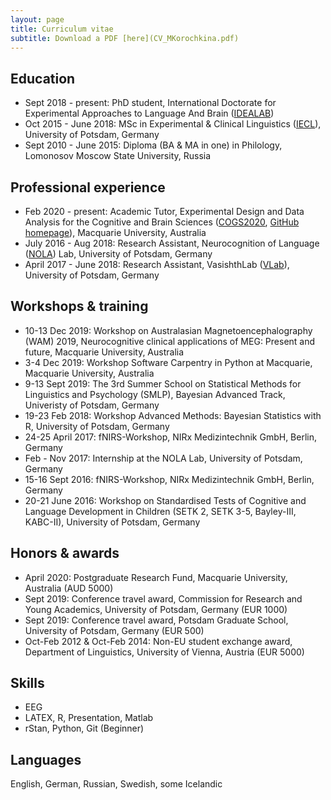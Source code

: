 ```yaml
---
layout: page
title: Curriculum vitae
subtitle: Download a PDF [here](CV_MKorochkina.pdf) 
---
```


## Education

* Sept 2018 - present: PhD student, International Doctorate for Experimental Approaches to Language And Brain ([IDEALAB](https://phd-idealab.com/))
* Oct 2015 - June 2018: MSc in Experimental & Clinical Linguistics ([IECL](https://www.uni-potsdam.de/en/iecl/index)), University of Potsdam, Germany
* Sept 2010 - June 2015: Diploma (BA & MA in one) in Philology, Lomonosov Moscow State University, Russia

## Professional experience

* Feb 2020 - present: Academic Tutor, Experimental Design and Data Analysis for the Cognitive and Brain Sciences ([COGS2020](https://unitguides.mq.edu.au/unit_offerings/123650/unit_guide), [GitHub homepage](https://crossley.github.io/cogs2020/index.html)), Macquarie University, Australia
* July 2016 - Aug 2018: Research Assistant, Neurocognition of Language ([NOLA](https://www.uni-potsdam.de/en/nola/index)) Lab, University of Potsdam, Germany
* April 2017 - June 2018: Research Assistant, VasishthLab ([VLab](https://vasishth.github.io/)), University of Potsdam, Germany

## Workshops & training

* 10-13 Dec 2019: Workshop on Australasian Magnetoencephalography (WAM) 2019, Neurocognitive clinical applications of MEG: Present and future, Macquarie University, Australia
* 3-4 Dec 2019: Workshop Software Carpentry in Python at Macquarie, Macquarie University, Australia
* 9-13 Sept 2019: The 3rd Summer School on Statistical Methods for Linguistics and Psychology (SMLP), Bayesian Advanced Track, Univeristy of Potsdam, Germany
* 19-23 Feb 2018: Workshop Advanced Methods: Bayesian Statistics with R, University of Potsdam, Germany
* 24-25 April 2017: fNIRS-Workshop, NIRx Medizintechnik GmbH, Berlin, Germany
* Feb - Nov 2017: Internship at the NOLA Lab, University of Potsdam, Germany
* 15-16 Sept 2016: fNIRS-Workshop, NIRx Medizintechnik GmbH, Berlin, Germany
* 20-21 June 2016: Workshop on Standardised Tests of Cognitive and Language Development in Children (SETK 2, SETK 3-5, Bayley-III, KABC-II), University of Potsdam, Germany

## Honors & awards

* April 2020: Postgraduate Research Fund, Macquarie University, Australia (AUD 5000)
* Sept 2019: Conference travel award, Commission for Research and Young Academics, University of Potsdam, Germany (EUR 1000)
* Sept 2019: Conference travel award, Potsdam Graduate School, University of Potsdam, Germany (EUR 500)
* Oct-Feb 2012 & Oct-Feb 2014: Non-EU student exchange award, Department of Linguistics, University of Vienna, Austria (EUR 5000)

## Skills

* EEG
* LATEX, R, Presentation, Matlab
* rStan, Python, Git (Beginner)

## Languages

English, German, Russian, Swedish, some Icelandic

